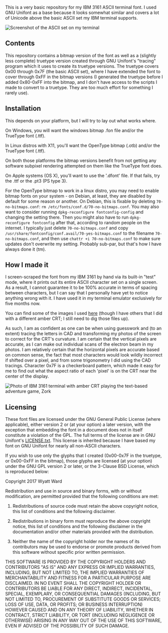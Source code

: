 This is a very basic repository for my IBM 3161 ASCII terminal font.
I used GNU Unifont as a base because it looks somewhat similar and covers a lot
of Unicode above the basic ASCII set my IBM terminal supports.

![Screenshot of the ASCII set on my terminal](http://i.imgur.com/f2eG8H8.png)

Contents
--------

This repository contains a bitmap version of the font as well as a
(slightly less complete) truetype version created through GNU Unifont's
"tracing" program which it uses to create its truetype versions. The truetype
covers 0x00 through 0x7F (the basic ASCII set), where I have extended the font
to cover through 0xFF in the bitmap versions (I generated the truetype before
I added 0x80-0xFF into the bitmap, and I don't have access to the scripts I made
to convert to a truetype. They are too much effort for something I rarely use).

Installation
------------

This depends on your platform, but I will try to lay out what works where.

On Windows, you will want the windows bitmap .fon file and/or the TrueType font
(.ttf).

In Linux distros with X11, you'll want the OpenType bitmap (.otb) and/or the
TrueType font (.ttf).

On both those platforms the bitmap versions benefit from not getting any
software subpixel rendering attempted on them like the TrueType font does.

On Apple systems (OS X), you'll want to use the '.dfont' file. If that fails,
try the .ttf or the .pt3 (PS type 3).

For the OpenType bitmap to work in a linux distro, you may need to enable
bitmap fonts on your system - on Debian, at least, they are disabled by default
for some reason or another. On Debian, this is fixable by deleting
`70-no-bitmaps.conf`: `rm /etc/fonts/conf.d/70-no-bitmaps.conf`. You may also
want to consider running `dpkg-reconfigure fontconfig-config` and changing
the setting there. Then you might also have to run
`dpkg-reconfigure fontconfig` after that, according to random people on the
internet. I typically just delete `70-no-bitmaps.conf` and copy
`/usr/share/fontconfig/conf.avail/70-yes-bitmaps.conf` to the filename
`70-no-bitmaps.conf`, and then use `chattr +i 70-no-bitmaps.conf` to make sure
updates don't overwrite my setting. Probably sub-par, but that's how I have
always done it (tm).

How I made it
-------------

I screen-scraped the font from my IBM 3161 by hand via its built-in "test"
mode, where it prints out its entire ASCII character set on a single screen. As
a result, I cannot guarantee it to be 100% accurate in terms of spacing between
characters, but I can say that I personally have yet to notice anything wrong
with it. I have used it in my terminal emulator exclusively for five months now.

You can find some of the images I used [here](http://imgur.com/a/XHyDb) (though
I have others that I did with a different amber CRT; I still need to dig those
files up).

As such, I am as confident as one can be when using guesswork and (to an extent)
tracing the letters in CAD and transforming my photos of the screen to correct
for the CRT's curvature. I am certain that the vertical pixels are accurate, as
I can make out individual scans of the electron beam in my photos. I am
relatively certain that the horizontal pixels are accurate based on common
sense, the fact that most characters would look wildly incorrect if shifted
over a pixel, and from some trigonometry I did using the CAD tracings. Character
0x7F is a checkerboard pattern, which made it easy for me to find out what the
aspect ratio of each 'pixel' is on the CRT near the center of the display.

![Photo of IBM 3161 terminal with amber CRT playing the text-based adventure game, Zork](http://i.imgur.com/MkboCJs.jpg)

Licensing
---------

These font files are licensed under the GNU General Public License (where
applicable), either version 2 or (at your option) a later version, with the
exception that embedding the font in a document does not in itself constitute a
violation of the GPL. The full terms of the license are in GNU Unifont's
[LICENSE.txt](http://unifoundry.com/LICENSE.txt). This license is inherited
because I have based my font on GNU Unifont for nearly all non-ASCII characters.

If you wish to use only the glyphs that I created (0x00-0x7F in the truetype, or
0x00-0xFF in the bitmap), those glyphs are licensed (at your option) under the
GNU GPL version 2 or later, or the 3-Clause BSD License, which is reproduced
below:


Copyright 2017 Wyatt Ward

Redistribution and use in source and binary forms, with or without
modification, are permitted provided that the following conditions are met:

1. Redistributions of source code must retain the above copyright notice, this
list of conditions and the following disclaimer.

2. Redistributions in binary form must reproduce the above copyright notice,
this list of conditions and the following disclaimer in the documentation
and/or other materials provided with the distribution.

3. Neither the name of the copyright holder nor the names of its contributors
may be used to endorse or promote products derived from this software without
specific prior written permission.

THIS SOFTWARE IS PROVIDED BY THE COPYRIGHT HOLDERS AND CONTRIBUTORS "AS IS"
AND ANY EXPRESS OR IMPLIED WARRANTIES, INCLUDING, BUT NOT LIMITED TO, THE
IMPLIED WARRANTIES OF MERCHANTABILITY AND FITNESS FOR A PARTICULAR PURPOSE ARE
DISCLAIMED. IN NO EVENT SHALL THE COPYRIGHT HOLDER OR CONTRIBUTORS BE LIABLE
FOR ANY DIRECT, INDIRECT, INCIDENTAL, SPECIAL, EXEMPLARY, OR CONSEQUENTIAL
DAMAGES (INCLUDING, BUT NOT LIMITED TO, PROCUREMENT OF SUBSTITUTE GOODS OR
SERVICES; LOSS OF USE, DATA, OR PROFITS; OR BUSINESS INTERRUPTION) HOWEVER
CAUSED AND ON ANY THEORY OF LIABILITY, WHETHER IN CONTRACT, STRICT LIABILITY,
OR TORT (INCLUDING NEGLIGENCE OR OTHERWISE) ARISING IN ANY WAY OUT OF THE USE
OF THIS SOFTWARE, EVEN IF ADVISED OF THE POSSIBILITY OF SUCH DAMAGE.
